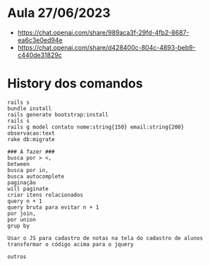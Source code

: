 # Aula 27/06/2023
- https://chat.openai.com/share/989aca3f-29fd-4fb2-8687-ea6c3e0ed94e
- https://chat.openai.com/share/d428400c-804c-4893-beb9-c440de31829c

# History dos comandos
```shell
rails s
bundle install
rails generate bootstrap:install
rails s
rails g model contato nome:string{150} email:string{200} observacao:text
rake db:migrate
```


```shell
### A fazer ###
busca por > <, 
between
busca por in,
busca autocomplete
paginação
will paginate
criar itens relacionados
query n + 1
query bruta para evitar n + 1
por join, 
por union
grup by

Usar o JS para cadastro de notas na tela do cadastro de alunos
transformar o código acima para o jquery

outros
`````
